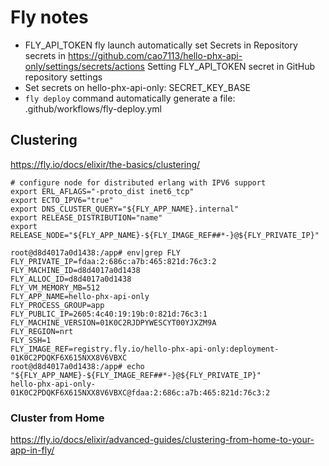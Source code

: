 # Fly notes

- FLY_API_TOKEN fly launch automatically set Secrets in Repository secrets in https://github.com/cao7113/hello-phx-api-only/settings/secrets/actions
  Setting FLY_API_TOKEN secret in GitHub repository settings
- Set secrets on hello-phx-api-only: SECRET_KEY_BASE
- `fly deploy` command automatically generate a file: .github/workflows/fly-deploy.yml

## Clustering

https://fly.io/docs/elixir/the-basics/clustering/

```
# configure node for distributed erlang with IPV6 support
export ERL_AFLAGS="-proto_dist inet6_tcp"
export ECTO_IPV6="true"
export DNS_CLUSTER_QUERY="${FLY_APP_NAME}.internal"
export RELEASE_DISTRIBUTION="name"
export RELEASE_NODE="${FLY_APP_NAME}-${FLY_IMAGE_REF##*-}@${FLY_PRIVATE_IP}"
```

```
root@d8d4017a0d1438:/app# env|grep FLY
FLY_PRIVATE_IP=fdaa:2:686c:a7b:465:821d:76c3:2
FLY_MACHINE_ID=d8d4017a0d1438
FLY_ALLOC_ID=d8d4017a0d1438
FLY_VM_MEMORY_MB=512
FLY_APP_NAME=hello-phx-api-only
FLY_PROCESS_GROUP=app
FLY_PUBLIC_IP=2605:4c40:19:19b:0:821d:76c3:1
FLY_MACHINE_VERSION=01K0C2RJDPYWESCYT00YJXZM9A
FLY_REGION=nrt
FLY_SSH=1
FLY_IMAGE_REF=registry.fly.io/hello-phx-api-only:deployment-01K0C2PDQKF6X615NXX8V6VBXC
root@d8d4017a0d1438:/app# echo "${FLY_APP_NAME}-${FLY_IMAGE_REF##*-}@${FLY_PRIVATE_IP}"
hello-phx-api-only-01K0C2PDQKF6X615NXX8V6VBXC@fdaa:2:686c:a7b:465:821d:76c3:2
```

### Cluster from Home

https://fly.io/docs/elixir/advanced-guides/clustering-from-home-to-your-app-in-fly/
